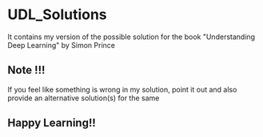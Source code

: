 # UDL_Solutions
It contains my version of the possible solution for the book "Understanding Deep Learning" by Simon Prince
## Note !!!
If you feel like something is wrong in my solution, point it out and also provide an alternative solution(s) for the same
## Happy Learning!! 
